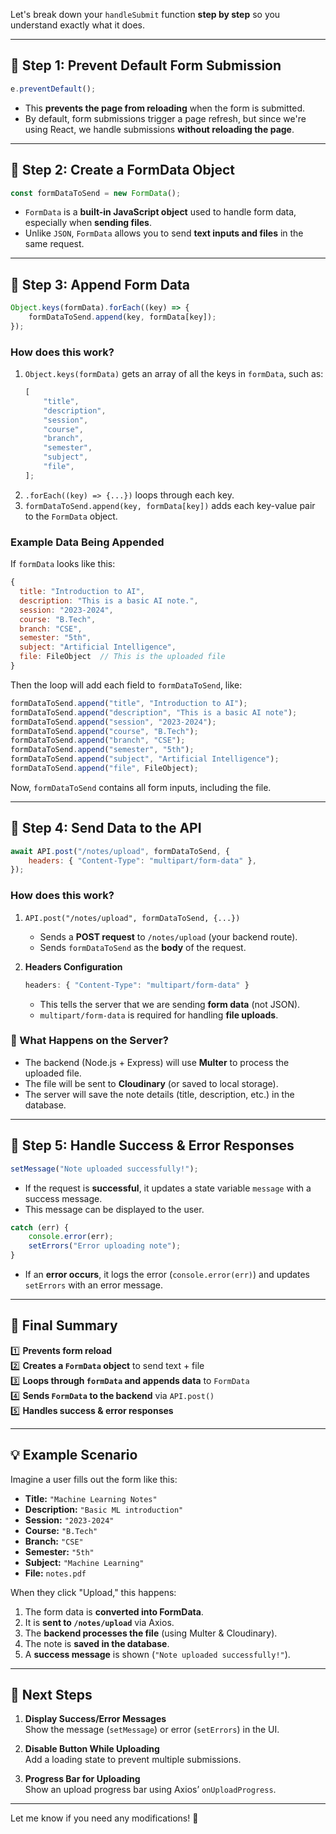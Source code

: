Let's break down your `handleSubmit` function **step by step** so you understand exactly what it does.

---

## **📌 Step 1: Prevent Default Form Submission**

```javascript
e.preventDefault();
```

-   This **prevents the page from reloading** when the form is submitted.
-   By default, form submissions trigger a page refresh, but since we're using React, we handle submissions **without reloading the page**.

---

## **📌 Step 2: Create a FormData Object**

```javascript
const formDataToSend = new FormData();
```

-   `FormData` is a **built-in JavaScript object** used to handle form data, especially when **sending files**.
-   Unlike `JSON`, `FormData` allows you to send **text inputs and files** in the same request.

---

## **📌 Step 3: Append Form Data**

```javascript
Object.keys(formData).forEach((key) => {
    formDataToSend.append(key, formData[key]);
});
```

### **How does this work?**

1. `Object.keys(formData)` gets an array of all the keys in `formData`, such as:
    ```js
    [
        "title",
        "description",
        "session",
        "course",
        "branch",
        "semester",
        "subject",
        "file",
    ];
    ```
2. `.forEach((key) => {...})` loops through each key.
3. `formDataToSend.append(key, formData[key])` adds each key-value pair to the `FormData` object.

### **Example Data Being Appended**

If `formData` looks like this:

```js
{
  title: "Introduction to AI",
  description: "This is a basic AI note.",
  session: "2023-2024",
  course: "B.Tech",
  branch: "CSE",
  semester: "5th",
  subject: "Artificial Intelligence",
  file: FileObject  // This is the uploaded file
}
```

Then the loop will add each field to `formDataToSend`, like:

```js
formDataToSend.append("title", "Introduction to AI");
formDataToSend.append("description", "This is a basic AI note");
formDataToSend.append("session", "2023-2024");
formDataToSend.append("course", "B.Tech");
formDataToSend.append("branch", "CSE");
formDataToSend.append("semester", "5th");
formDataToSend.append("subject", "Artificial Intelligence");
formDataToSend.append("file", FileObject);
```

Now, `formDataToSend` contains all form inputs, including the file.

---

## **📌 Step 4: Send Data to the API**

```javascript
await API.post("/notes/upload", formDataToSend, {
    headers: { "Content-Type": "multipart/form-data" },
});
```

### **How does this work?**

1. `API.post("/notes/upload", formDataToSend, {...})`

    - Sends a **POST request** to `/notes/upload` (your backend route).
    - Sends `formDataToSend` as the **body** of the request.

2. **Headers Configuration**
    ```js
    headers: { "Content-Type": "multipart/form-data" }
    ```
    - This tells the server that we are sending **form data** (not JSON).
    - `multipart/form-data` is required for handling **file uploads**.

### **🔹 What Happens on the Server?**

-   The backend (Node.js + Express) will use **Multer** to process the uploaded file.
-   The file will be sent to **Cloudinary** (or saved to local storage).
-   The server will save the note details (title, description, etc.) in the database.

---

## **📌 Step 5: Handle Success & Error Responses**

```javascript
setMessage("Note uploaded successfully!");
```

-   If the request is **successful**, it updates a state variable `message` with a success message.
-   This message can be displayed to the user.

```javascript
catch (err) {
    console.error(err);
    setErrors("Error uploading note");
}
```

-   If an **error occurs**, it logs the error (`console.error(err)`) and updates `setErrors` with an error message.

---

## **🔹 Final Summary**

1️⃣ **Prevents form reload**  
2️⃣ **Creates a `FormData` object** to send text + file  
3️⃣ **Loops through `formData` and appends data** to `FormData`  
4️⃣ **Sends `FormData` to the backend** via `API.post()`  
5️⃣ **Handles success & error responses**

---

## **💡 Example Scenario**

Imagine a user fills out the form like this:

-   **Title:** `"Machine Learning Notes"`
-   **Description:** `"Basic ML introduction"`
-   **Session:** `"2023-2024"`
-   **Course:** `"B.Tech"`
-   **Branch:** `"CSE"`
-   **Semester:** `"5th"`
-   **Subject:** `"Machine Learning"`
-   **File:** `notes.pdf`

When they click "Upload," this happens:

1. The form data is **converted into FormData**.
2. It is **sent to `/notes/upload`** via Axios.
3. The **backend processes the file** (using Multer & Cloudinary).
4. The note is **saved in the database**.
5. A **success message** is shown (`"Note uploaded successfully!"`).

---

## **🚀 Next Steps**

1. **Display Success/Error Messages**  
   Show the message (`setMessage`) or error (`setErrors`) in the UI.

2. **Disable Button While Uploading**  
   Add a loading state to prevent multiple submissions.

3. **Progress Bar for Uploading**  
   Show an upload progress bar using Axios’ `onUploadProgress`.

---

Let me know if you need any modifications! 🚀
